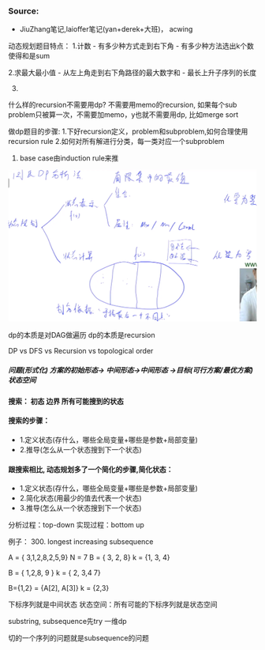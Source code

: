 ### Source:
- JiuZhang笔记,laioffer笔记(yan+derek+大班)， acwing

动态规划题目特点：
1.计数
    - 有多少种方式走到右下角
    - 有多少种方法选出k个数使得和是sum

2.求最大最小值
    - 从左上角走到右下角路径的最大数字和
    - 最长上升子序列的长度

3.


什么样的recursion不需要用dp? 不需要用memo的recursion, 如果每个sub problem只被算一次，不需要加memo，y也就不需要用dp, 比如merge sort

做dp题目的步骤:
1.下好recursion定义，problem和subproblem,如何合理使用recursion rule
2.如何对所有解进行分类，每一类对应一个subproblem
1. base case由induction rule来推


![20210718182544](https://raw.githubusercontent.com/corykingsf/hack-system-design-pixel/main/pictures/20210718182544.png)

dp的本质是对DAG做遍历
dp的本质是recursion

DP vs DFS vs Recursion vs topological order

##### 问题(形式化) 方案的初始形态-> 中间形态->中间形态 ->目标(可行方案/最优方案)状态空间

#### 搜索： 初态 边界 所有可能搜到的状态
#### 搜索的步骤：
-  1.定义状态(存什么，哪些全局变量+哪些是参数+局部变量) 
- 2.推导(怎么从一个状态搜到下一个状态)


#### 跟搜索相比, 动态规划多了一个简化的步骤,简化状态：
-  1.定义状态(存什么，哪些全局变量+哪些是参数+局部变量) 
-  2.简化状态(用最少的值去代表一个状态)
- 3.推导(怎么从一个状态搜到下一个状态)

分析过程：top-down
实现过程：bottom up


例子： 300. longest increasing subsequence

A = { 3,1,2,8,2,5,9}     N = 7
B = { 3,   2, 8}
k = {1,    3, 4}

B = {    1,2,8,     9 }
k = {    2, 3,4     7}

B={1,2} = {A[2], A[3]}
k = {2,3}

下标序列就是中间状态
状态空间：所有可能的下标序列就是状态空间


substring, subsequence先try 一维dp

切的一个序列的问题就是subsequence的问题




